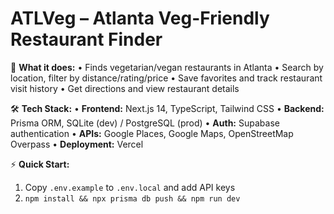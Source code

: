 # ATLVeg – Atlanta Veg-Friendly Restaurant Finder

🌱 **What it does:**
• Finds vegetarian/vegan restaurants in Atlanta
• Search by location, filter by distance/rating/price
• Save favorites and track restaurant visit history
• Get directions and view restaurant details

🛠 **Tech Stack:**
• **Frontend:** Next.js 14, TypeScript, Tailwind CSS
• **Backend:** Prisma ORM, SQLite (dev) / PostgreSQL (prod)
• **Auth:** Supabase authentication
• **APIs:** Google Places, Google Maps, OpenStreetMap Overpass
• **Deployment:** Vercel

⚡ **Quick Start:**
1. Copy `.env.example` to `.env.local` and add API keys
2. `npm install && npx prisma db push && npm run dev`
